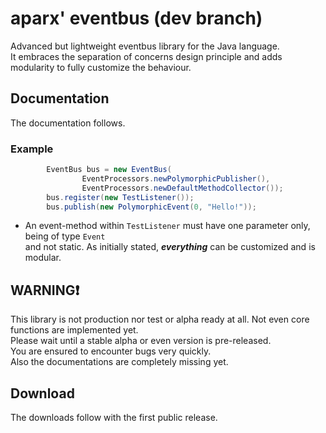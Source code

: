 # aparx' eventbus (dev branch)
Advanced but lightweight eventbus library for the Java language. 
<br/>It embraces the separation of concerns design principle and adds modularity to fully customize the behaviour.

## Documentation
The documentation follows.

### Example
```java
        EventBus bus = new EventBus(
                EventProcessors.newPolymorphicPublisher(),
                EventProcessors.newDefaultMethodCollector());
        bus.register(new TestListener());
        bus.publish(new PolymorphicEvent(0, "Hello!"));
```
* An event-method within `TestListener` must have one parameter only, being of type `Event`<br>and not static.
As initially stated, ***everything*** can be customized and is modular.

## WARNING❗
This library is not production nor test or alpha ready at all. 
Not even core functions are implemented yet.
<br/>Please wait until a stable alpha or even version is pre-released.
<br/>You are ensured to encounter bugs very quickly.
<br/>Also the documentations are completely missing yet.

## Download
The downloads follow with the first public release.
